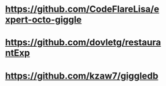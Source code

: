 # https://github.com/CodeFlareLisa/expert-octo-giggle
# https://github.com/dovletg/restaurantExp
# https://github.com/kzaw7/giggledb